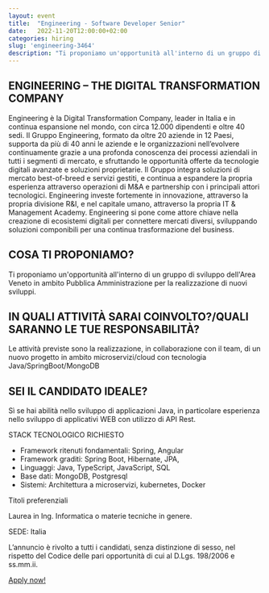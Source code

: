 ```yaml
---
layout: event
title:  "Engineering - Software Developer Senior"
date:   2022-11-20T12:00:00+02:00
categories: hiring
slug: 'engineering-3464'
description: "Ti proponiamo un'opportunità all'interno di un gruppo di sviluppo dell'Area Veneto in ambito Pubblica Amministrazione per la realizzazione di nuovi sviluppi."
---
```


## ENGINEERING – THE DIGITAL TRANSFORMATION COMPANY 

Engineering è la Digital Transformation Company, leader in Italia e in continua espansione nel mondo, con circa 12.000 dipendenti e oltre 40 sedi. 
Il Gruppo Engineering, formato da oltre 20 aziende in 12 Paesi, supporta da più di 40 anni le aziende e le organizzazioni nell’evolvere continuamente grazie a una profonda conoscenza dei processi aziendali in tutti i segmenti di mercato, e sfruttando le opportunità offerte da tecnologie digitali avanzate e soluzioni proprietarie. 
Il Gruppo integra soluzioni di mercato best-of-breed e servizi gestiti, e continua a espandere la propria esperienza attraverso operazioni di M&A e partnership con i principali attori tecnologici. Engineering investe fortemente in innovazione, attraverso la propria divisione R&I, e nel capitale umano, attraverso la propria IT & Management Academy. Engineering si pone come attore chiave nella creazione di ecosistemi digitali per connettere mercati diversi, sviluppando soluzioni componibili per una continua trasformazione del business.

## COSA TI PROPONIAMO?

Ti proponiamo un'opportunità all'interno di un gruppo di sviluppo dell'Area Veneto in ambito Pubblica Amministrazione per la realizzazione di nuovi sviluppi.

## IN QUALI ATTIVITÀ SARAI COINVOLTO?/QUALI SARANNO LE TUE RESPONSABILITÀ?

Le attività previste sono la realizzazione, in collaborazione con il team, di un nuovo progetto in ambito microservizi/cloud con tecnologia Java/SpringBoot/MongoDB

## SEI IL CANDIDATO IDEALE?

Sì se hai abilità nello sviluppo di applicazioni Java, in particolare esperienza nello sviluppo di applicativi WEB con utilizzo di API Rest.

STACK TECNOLOGICO RICHIESTO 

- Framework ritenuti fondamentali: Spring, Angular
- Framework graditi: Spring Boot, Hibernate, JPA,
- Linguaggi: Java, TypeScript, JavaScript, SQL
- Base dati: MongoDB, Postgresql
- Sistemi: Architettura a microservizi, kubernetes, Docker
 
Titoli preferenziali   

Laurea in Ing. Informatica o materie tecniche in genere.


SEDE: Italia

L’annuncio è rivolto a tutti i candidati, senza distinzione di sesso, nel rispetto del Codice delle pari opportunità di cui al D.Lgs. 198/2006 e ss.mm.ii.


<a class="btn btn-primary text-white btn-lg mt-3" target="_blank" href="//eng.csod.com/ux/ats/careersite/4/home/requisition/3464?c=eng">Apply now!</a>